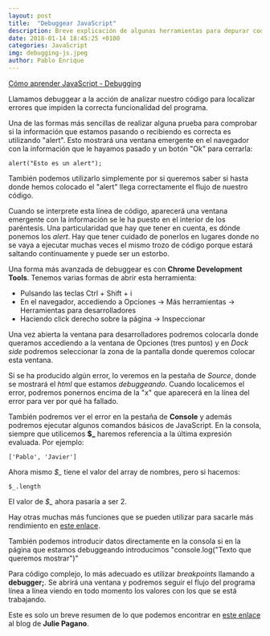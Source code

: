 ```yaml
---
layout: post
title:  "Debuggear JavaScript"
description: Breve explicación de algunas herramientas para depurar codigo JS
date: 2018-01-14 18:45:25 +0100
categories: JavaScript
img: debugging-js.jpeg
author: Pablo Enrique
---
```

[Cómo aprender JavaScript - Debugging](http://mentoringjs.com/)

Llamamos debuggear a la acción de analizar nuestro código para localizar errores que impiden la correcta funcionalidad del programa.

Una de las formas más sencillas de realizar alguna prueba para comprobar si la información que estamos pasando o recibiendo es correcta es utilizando "alert". Esto mostrará una ventana emergente en el navegador con la información que le hayamos pasado y un botón "Ok" para cerrarla:

`alert("Esto es un alert");`

También podemos utilizarlo simplemente por si queremos saber si hasta donde hemos colocado el "alert" llega correctamente el flujo de nuestro código.

Cuando se interprete esta línea de código, aparecerá una ventana emergente con la información se le ha puesto en el interior de los paréntesis.
Una particularidad que hay que tener en cuenta, es dónde ponemos los *alert*. Hay que tener cuidado de ponerlos en lugares donde no se vaya a ejecutar muchas veces el mismo trozo de código porque estará saltando continuamente y puede ser un estorbo.

Una forma más avanzada de debuggear es con **Chrome Development Tools**. Tenemos varias formas de abrir esta herramienta:

- Pulsando las teclas Ctrl + Shift + i
- En el navegador, accediendo a Opciones -> Más herramientas -> Herramientas para desarrolladores
- Haciendo click derecho sobre la página -> Inspeccionar

Una vez abierta la ventana para desarrolladores podremos colocarla donde queramos accediendo a la ventana de Opciones (tres puntos) y en *Dock side* podremos seleccionar la zona de la pantalla donde queremos colocar esta ventana.

Si se ha producido algún error, lo veremos en la pestaña de *Source*, donde se mostrará el *html* que estamos *debuggeando*. Cuando localicemos el error, podremos ponernos encima de la "x" que aparecerá en la línea del error para ver por qué ha fallado.

También podremos ver el error en la pestaña de **Console** y además podremos ejecutar algunos comandos básicos de JavaScript.
En la consola, siempre que utilicemos **$_** haremos referencia a la última expresión evaluada. Por ejemplo:

`['Pablo', 'Javier']`

Ahora mismo *$_* tiene el valor del array de nombres, pero si hacemos:

`$_.length`

El valor de *$_* ahora pasaría a ser 2.

Hay otras muchas más funciones que se pueden utilizar para sacarle más rendimiento en [este enlace](https://developers.google.com/web/tools/chrome-devtools/console/command-line-reference?utm_source=dcc&utm_medium=redirect&utm_campaign=2016q3).

También podemos introducir datos directamente en la consola si en la página que estamos debuggeando introducimos "console.log("Texto que queremos mostrar")"

Para código complejo, lo más adecuado es utilizar *breakpoints* llamando a **debugger;**.
Se abrirá una ventana y podremos seguir el flujo del programa línea a línea viendo en todo momento los valores con los que se está trabajando.

Este es solo un breve resumen de lo que podemos encontrar en [este enlace](http://juliepagano.com/blog/2014/05/18/javascript-debugging-for-beginners/) al blog de **Julie Pagano**.